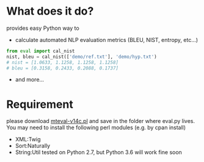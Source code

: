 # What does it do?
provides easy Python way to
* calculate automated NLP evaluation metrics (BLEU, NIST, entropy, etc...)
```python
from eval import cal_nist
nist, bleu = cal_nist(['demo/ref.txt'], 'demo/hyp.txt')
# nist = [1.0633, 1.1258, 1.1258, 1.1258]
# bleu = [0.3158, 0.2433, 0.2088, 0.1737]
```
* and more...

# Requirement
please download [mteval-v14c.pl](ftp://jaguar.ncsl.nist.gov/mt/resources) and save in the folder where eval.py lives. You may need to install the following perl modules (e.g. by cpan install)
* XML:Twig
* Sort:Naturally
* String:Util 
tested on Python 2.7, but Python 3.6 will work fine soon
